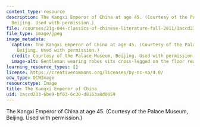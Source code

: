 ```yaml
---
content_type: resource
description: The Kangxi Emperor of China at age 45. (Courtesy of the Palace Museum,
  Beijing. Used with permission.)
file: /courses/21g-044-classics-of-chinese-literature-fall-2011/1accd2336be9bf036c30d8163a8d0059_21g-044f11.jpg
file_type: image/jpeg
image_metadata:
  caption: The Kangxi Emperor of China at age 45. (Courtesy of the Palace Museum,
    Beijing. Used with permission.)
  credit: Courtesy of the Palace Museum, Beijing. Used with permission.
  image-alt: Gentleman wearing robes sits cross-legged on the floor reading a book.
learning_resource_types: []
license: https://creativecommons.org/licenses/by-nc-sa/4.0/
ocw_type: OCWImage
resourcetype: Image
title: The Kangxi Emperor of China
uid: 1accd233-6be9-bf03-6c30-d8163a8d0059
---
```

The Kangxi Emperor of China at age 45. (Courtesy of the Palace Museum, Beijing. Used with permission.)